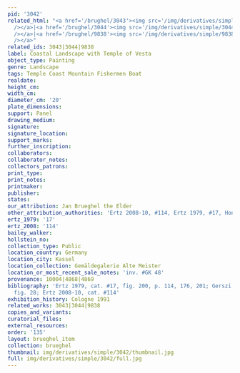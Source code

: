 ```yaml
---
pid: '3042'
related_html: "<a href='/brughel/3043'><img src='/img/derivatives/simple/3043/thumbnail.jpg'
  /></a>|<a href='/brughel/3044'><img src='/img/derivatives/simple/3044/thumbnail.jpg'
  /></a>|<a href='/brughel/9838'><img src='/img/derivatives/simple/9838/thumbnail.jpg'
  /></a>"
related_ids: 3043|3044|9838
label: Coastal Landscape with Temple of Vesta
object_type: Painting
genre: Landscape
tags: Temple Coast Mountain Fishermen Boat
realdate: 
height_cm: 
width_cm: 
diameter_cm: '20'
plate_dimensions: 
support: Panel
drawing_medium: 
signature: 
signature_location: 
support_marks: 
further_inscription: 
collaborators: 
collaborator_notes: 
collectors_patrons: 
print_type: 
print_notes: 
printmaker: 
publisher: 
states: 
our_attribution: Jan Brueghel the Elder
other_attribution_authorities: 'Ertz 2008-10, #114, Ertz 1979, #17, Honig database'
ertz_1979: '17'
ertz_2008: '114'
bailey_walker: 
hollstein_no: 
collection_type: Public
location_country: Germany
location_city: Kassel
location_collection: Gemäldegalerie Alte Meister
location_or_most_recent_sale_notes: 'inv. #GK 48'
provenance: 10004|4868|4869
bibliography: 'Ertz 1979, cat. #17, fig. 200, p. 114, 176, 201; Gerszi 1982, pp. 168-69,
  fig. 28; Ertz 2008-10, cat. #114'
exhibition_history: Cologne 1991
related_works: 3043|3044|9838
copies_and_variants: 
curatorial_files: 
external_resources: 
order: '135'
layout: brueghel_item
collection: brueghel
thumbnail: img/derivatives/simple/3042/thumbnail.jpg
full: img/derivatives/simple/3042/full.jpg
---
```

